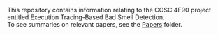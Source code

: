 This repository contains information relating to the COSC 4F90 project entitled Execution Tracing-Based Bad Smell Detection.
<br />To see summaries on relevant papers, see the [Papers](Papers/) folder.
